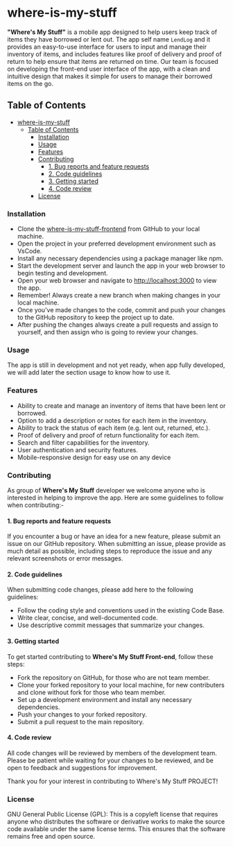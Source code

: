 # where-is-my-stuff

**"Where's My Stuff"** is a mobile app designed to help users keep track of items they have borrowed or lent out. The app self name `LendLog` and it provides an easy-to-use interface for users to input and manage their inventory of items, and includes features like proof of delivery and proof of return to help ensure that items are returned on time. Our team is focused on developing the front-end user interface of the app, with a clean and intuitive design that makes it simple for users to manage their borrowed items on the go.

## Table of Contents

- [where-is-my-stuff](#where-is-my-stuff)
  - [Table of Contents](#table-of-contents)
    - [Installation](#installation)
    - [Usage](#usage)
    - [Features](#features)
    - [Contributing](#contributing)
      - [1. Bug reports and feature requests](#1-bug-reports-and-feature-requests)
      - [2. Code guidelines](#2-code-guidelines)
      - [3. Getting started](#3-getting-started)
      - [4. Code review](#4-code-review)
    - [License](#license)



### Installation

- Clone the [where-is-my-stuff-frontend](https://github.com/HYF-Class19/where-is-my-stuff-frontend.git) from GitHub to your local machine.
- Open the project in your preferred development environment such as VsCode.
- Install any necessary dependencies using a package manager like npm.
- Start the development server and launch the app in your web browser to begin testing and development.
- Open your web browser and navigate to [http://localhost:3000](http://localhost:3000) to view the app.
- Remember! Always create a new branch when making changes in your local machine.
- Once you've made changes to the code, commit and push your changes to the GitHub repository to keep the project up to date.
- After pushing the changes always create a pull requests and assign to yourself, and then assign who is going to review your changes.

### Usage

The app is still in development and not yet ready, when app fully developed, we will add later the section usage to know how to use it.

### Features

- Ability to create and manage an inventory of items that have been lent or borrowed.
- Option to add a description or notes for each item in the inventory.
- Ability to track the status of each item (e.g. lent out, returned, etc.).
- Proof of delivery and proof of return functionality for each item.
- Search and filter capabilities for the inventory.
- User authentication and security features.
- Mobile-responsive design for easy use on any device

### Contributing

As group of **Where's My Stuff** developer we welcome anyone who is interested in helping to improve the app. Here are some guidelines to follow when contributing:-

#### 1. Bug reports and feature requests

If you encounter a bug or have an idea for a new feature, please submit an issue on our GitHub repository. When submitting an issue, please provide as much detail as possible, including steps to reproduce the issue and any relevant screenshots or error messages.

#### 2. Code guidelines

When submitting code changes, please add here to the following guidelines:

- Follow the coding style and conventions used in the existing Code Base.
- Write clear, concise, and well-documented code.
- Use descriptive commit messages that summarize your changes.

#### 3. Getting started

To get started contributing to **Where's My Stuff Front-end**, follow these steps:

- Fork the repository on GitHub, for those who are not team member.
- Clone your forked repository to your local machine, for new contributers and clone without fork for those who team member.
- Set up a development environment and install any necessary dependencies.
- Push your changes to your forked repository.
- Submit a pull request to the main repository.

#### 4. Code review

All code changes will be reviewed by members of the development team. Please be patient while waiting for your changes to be reviewed, and be open to feedback and suggestions for improvement.

Thank you for your interest in contributing to Where's My Stuff PROJECT!

### License 

GNU General Public License (GPL): This is a copyleft license that requires anyone who distributes the software or derivative works to make the source code available under the same license terms. This ensures that the software remains free and open source.
